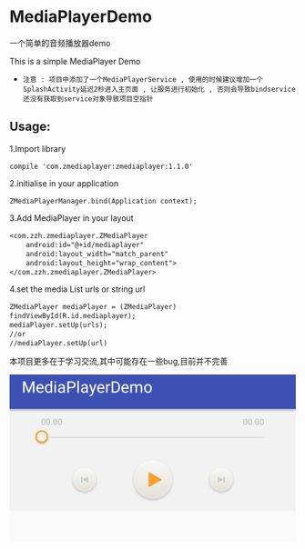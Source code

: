 # MediaPlayerDemo

一个简单的音频播放器demo

This is a simple MediaPlayer Demo

* `注意 : 项目中添加了一个MediaPlayerService , 使用的时候建议增加一个SplashActivity延迟2秒进入主页面 , 让服务进行初始化 , 否则会导致bindservice还没有获取到service对象导致项目空指针`

## Usage:

1.Import library

    compile 'com.zmediaplayer:zmediaplayer:1.1.0'
    
2.initialise in your application

    ZMediaPlayerManager.bind(Application context);
    
3.Add MediaPlayer in your layout

    <com.zzh.zmediaplayer.ZMediaPlayer
        android:id="@+id/mediaplayer"
        android:layout_width="match_parent"
        android:layout_height="wrap_content">
    </com.zzh.zmediaplayer.ZMediaPlayer>
    
4.set the media List urls or string url

    ZMediaPlayer mediaPlayer = (ZMediaPlayer) findViewById(R.id.mediaplayer);
    mediaPlayer.setUp(urls);
    //or
    //mediaPlayer.setUp(url)

本项目更多在于学习交流,其中可能存在一些bug,目前并不完善

![image](https://github.com/zzh3321/MediaPlayerDemo/raw/master/images/screenshot.png)
